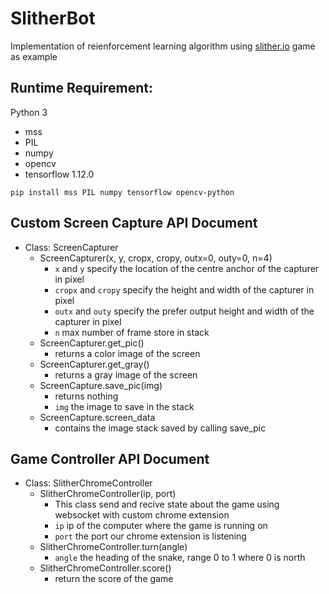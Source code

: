 # SlitherBot

Implementation of reienforcement learning algorithm using [slither.io](http://slither.io/) game as example

## Runtime Requirement:

Python 3
- mss
- PIL
- numpy
- opencv
- tensorflow 1.12.0

```
pip install mss PIL numpy tensorflow opencv-python
```

## Custom Screen Capture API Document

- Class: ScreenCapturer
  - ScreenCapturer(x, y, cropx, cropy, outx=0, outy=0, n=4)
    - `x` and `y` specify the location of the centre anchor of the capturer in pixel
    - `cropx` and `cropy` specify the height and width of the capturer in pixel
    - `outx` and `outy` specify the prefer output height and width of the capturer in pixel
    - `n` max number of frame store in stack
  - ScreenCapturer.get_pic()
    - returns a color image of the screen
  - ScreenCapturer.get_gray() 
    - returns a gray image of the screen
  - ScreenCapture.save_pic(img)
    - returns nothing
    - `img` the image to save in the stack
  - ScreenCapture.screen_data
    - contains the image stack saved by calling save_pic
    
## Game Controller API Document

- Class: SlitherChromeController
    - SlitherChromeController(ip, port)
      - This class send and recive state about the game using websocket with custom chrome extension
      - `ip` ip of the computer where the game is running on
      - `port` the port our chrome extension is listening
    - SlitherChromeController.turn(angle)
      - `angle` the heading of the snake, range 0 to 1 where 0 is north
    - SlitherChromeController.score()
      - return the score of the game
      
